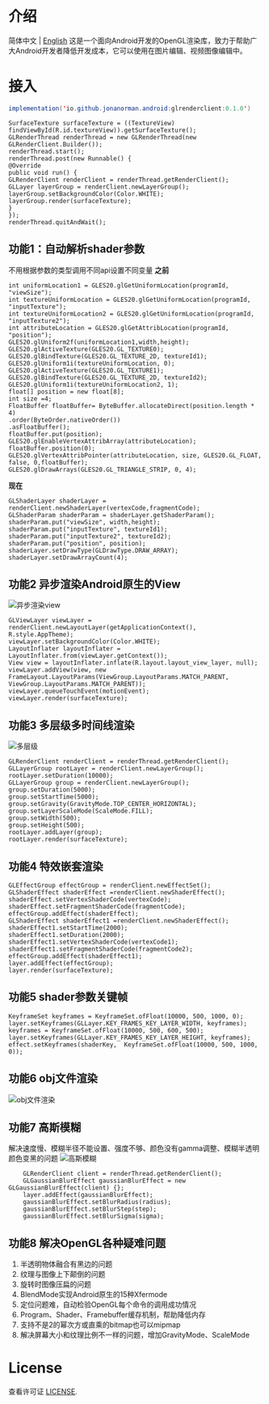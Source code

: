 # 介绍
简体中文 | [English](./README_EN.md)
这是一个面向Android开发的OpenGL渲染库，致力于帮助广大Android开发者降低开发成本，它可以使用在图片编辑、视频图像编辑中。

# 接入
``` java
implementation('io.github.jonanorman.android:glrenderclient:0.1.0')
```
```
SurfaceTexture surfaceTexture = ((TextureView) findViewById(R.id.textureView)).getSurfaceTexture();
GLRenderThread renderThread = new GLRenderThread(new GLRenderClient.Builder());
renderThread.start();
renderThread.post(new Runnable() {
@Override
public void run() {
GLRenderClient renderClient = renderThread.getRenderClient();
GLLayer layerGroup = renderClient.newLayerGroup();
layerGroup.setBackgroundColor(Color.WHITE);
layerGroup.render(surfaceTexture);
}
});
renderThread.quitAndWait();
```

## 功能1：自动解析shader参数
不用根据参数的类型调用不同api设置不同变量 
**之前**
```
int uniformLocation1 = GLES20.glGetUniformLocation(programId, "viewSize");
int textureUniformLocation = GLES20.glGetUniformLocation(programId, "inputTexture");
int textureUniformLocation2 = GLES20.glGetUniformLocation(programId, "inputTexture2");
int attributeLocation = GLES20.glGetAttribLocation(programId, "position");
GLES20.glUniform2f(uniformLocation1,width,height);
GLES20.glActiveTexture(GLES20.GL_TEXTURE0);
GLES20.glBindTexture(GLES20.GL_TEXTURE_2D, textureId1);
GLES20.glUniform1i(textureUniformLocation, 0);
GLES20.glActiveTexture(GLES20.GL_TEXTURE1);
GLES20.glBindTexture(GLES20.GL_TEXTURE_2D, textureId2);
GLES20.glUniform1i(textureUniformLocation2, 1);
float[] position = new float[8];
int size =4;
FloatBuffer floatBuffer= ByteBuffer.allocateDirect(position.length * 4)
.order(ByteOrder.nativeOrder())
.asFloatBuffer();
floatBuffer.put(position);
GLES20.glEnableVertexAttribArray(attributeLocation);
floatBuffer.position(0);
GLES20.glVertexAttribPointer(attributeLocation, size, GLES20.GL_FLOAT, false, 0,floatBuffer);
GLES20.glDrawArrays(GLES20.GL_TRIANGLE_STRIP, 0, 4);
```
**现在**
```
GLShaderLayer shaderLayer = renderClient.newShaderLayer(vertexCode,fragmentCode);
GLShaderParam shaderParam = shaderLayer.getShaderParam();
shaderParam.put("viewSize", width,height);
shaderParam.put("inputTexture", textureId1);
shaderParam.put("inputTexture2", textureId2);
shaderParam.put("position", position);
shaderLayer.setDrawType(GLDrawType.DRAW_ARRAY);
shaderLayer.setDrawArrayCount(4);
```

## 功能2 异步渲染Android原生的View
![异步渲染view](https://github.com/JonaNorman/GLRenderClient/blob/main/screen/preview2.gif?raw=true "异步渲染view")

```
GLViewLayer viewLayer = renderClient.newLayoutLayer(getApplicationContext(), R.style.AppTheme);
viewLayer.setBackgroundColor(Color.WHITE);
LayoutInflater layoutInflater = LayoutInflater.from(viewLayer.getContext());
View view = layoutInflater.inflate(R.layout.layout_view_layer, null);
viewLayer.addView(view, new FrameLayout.LayoutParams(ViewGroup.LayoutParams.MATCH_PARENT, ViewGroup.LayoutParams.MATCH_PARENT));
viewLayer.queueTouchEvent(motionEvent);
viewLayer.render(surfaceTexture);
```

## 功能3 多层级多时间线渲染
![多层级](https://github.com/JonaNorman/GLRenderClient/blob/main/screen/preview1.gif?raw=true "多层级")
```
GLRenderClient renderClient = renderThread.getRenderClient();
GLLayerGroup rootLayer = renderClient.newLayerGroup();
rootLayer.setDuration(10000);
GLLayerGroup group = renderClient.newLayerGroup();
group.setDuration(5000);
group.setStartTime(5000);
group.setGravity(GravityMode.TOP_CENTER_HORIZONTAL);
group.setLayerScaleMode(ScaleMode.FILL);
group.setWidth(500);
group.setHeight(500);
rootLayer.addLayer(group);
rootLayer.render(surfaceTexture);
```

## 功能4 特效嵌套渲染

```
GLEffectGroup effectGroup = renderClient.newEffectSet();
GLShaderEffect shaderEffect =renderClient.newShaderEffect();
shaderEffect.setVertexShaderCode(vertexCode);
shaderEffect.setFragmentShaderCode(fragmentCode);
effectGroup.addEffect(shaderEffect);
GLShaderEffect shaderEffect1 =renderClient.newShaderEffect();
shaderEffect1.setStartTime(2000);
shaderEffect1.setDuration(2000);
shaderEffect1.setVertexShaderCode(vertexCode1);
shaderEffect1.setFragmentShaderCode(fragmentCode2);
effectGroup.addEffect(shaderEffect1);
layer.addEffect(effectGroup);
layer.render(surfaceTexture);
```

## 功能5 shader参数关键帧

```
KeyframeSet keyframes = KeyframeSet.ofFloat(10000, 500, 1000, 0);
layer.setKeyframes(GLLayer.KEY_FRAMES_KEY_LAYER_WIDTH, keyframes);
keyframes = KeyframeSet.ofFloat(10000, 500, 600, 500);
layer.setKeyframes(GLLayer.KEY_FRAMES_KEY_LAYER_HEIGHT, keyframes);
effect.setKeyframes(shaderKey,  KeyframeSet.ofFloat(10000, 500, 1000, 0));
```

## 功能6 obj文件渲染
![obj文件渲染](https://github.com/JonaNorman/GLRenderClient/blob/main/screen/preview3.gif?raw=true "obj文件渲染")



## 功能7 高斯模糊
解决速度慢、模糊半径不能设置、强度不够、颜色没有gamma调整、模糊半透明颜色变黑的问题
![高斯模糊](https://github.com/JonaNorman/GLRenderClient/blob/main/screen/preview4.gif?raw=true "高斯模糊")

```
    GLRenderClient client = renderThread.getRenderClient();
    GLGaussianBlurEffect gaussianBlurEffect = new GLGaussianBlurEffect(client) {};
    layer.addEffect(gaussianBlurEffect);
    gaussianBlurEffect.setBlurRadius(radius);
    gaussianBlurEffect.setBlurStep(step);
    gaussianBlurEffect.setBlurSigma(sigma);
```

## 功能8 解决OpenGL各种疑难问题

1. 半透明物体融合有黑边的问题
2. 纹理与图像上下颠倒的问题
3. 旋转时图像压扁的问题
4. BlendMode实现Android原生的15种Xfermode
5. 定位问题难，自动检验OpenGL每个命令的调用成功情况
6. Program、Shader、Framebuffer缓存机制，帮助降低内存
7. 支持不是2的幂次方或直乘的bitmap也可以mipmap
8. 解决屏幕大小和纹理比例不一样的问题，增加GravityMode、ScaleMode

# License

查看许可证 [LICENSE](./LICENSE).
